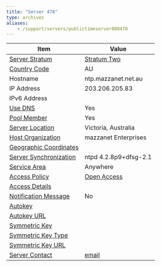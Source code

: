 ```yaml
---
title: "Server 478"
type: archives
aliases:
    - /support/servers/publictimeserver000478
---
```


| Item | Value |
| ----- | ----- |
| [Server Stratum](/support/servers/serverstratum) | [Stratum Two](/support/servers/stratumtwotimeservers) |
| [Country Code](/support/servers/countrycode) | AU |
| Hostname |  ntp.mazzanet.net.au |
| IP Address |  203.206.205.83 |
| IPv6 Address | |
| [Use DNS](/support/servers/usedns) | Yes |
| [Pool Member](/support/servers/poolmember) | Yes |
| [Server Location](/support/servers/serverlocation) |  Victoria, Australia |
| [Host Organization](/support/servers/hostorganization) |  mazzanet Enterprises |
| [ Geographic Coordinates](/support/servers/geographiccoordinates) | |
| [Server Synchronization](/support/servers/serversynchronization) |  ntpd 4.2.8p9+dfsg-2.1  |
| [Service Area](/support/servers/servicearea) | Anywhere|
| [Access Policy](/support/servers/accesspolicy) | [Open Access](/support/servers/openaccess) |
| [Access Details](/support/servers/accessdetails) |  |
| [Notification Message](/support/servers/notificationmessage) | No |
| [Autokey](/support/servers/autokey) | |
| [Autokey URL](/support/servers/autokeyurl) | |
| [Symmetric Key](/support/servers/symmetrickey) | |
| [Symmetric Key Type](/support/servers/symmetrickeytype) | |
| [Symmetric Key URL](/support/servers/symmetrickeyurl) | |
| [Server Contact](/support/servers/servercontact) | [email](mailto:noc@mazzanet.net.au) |